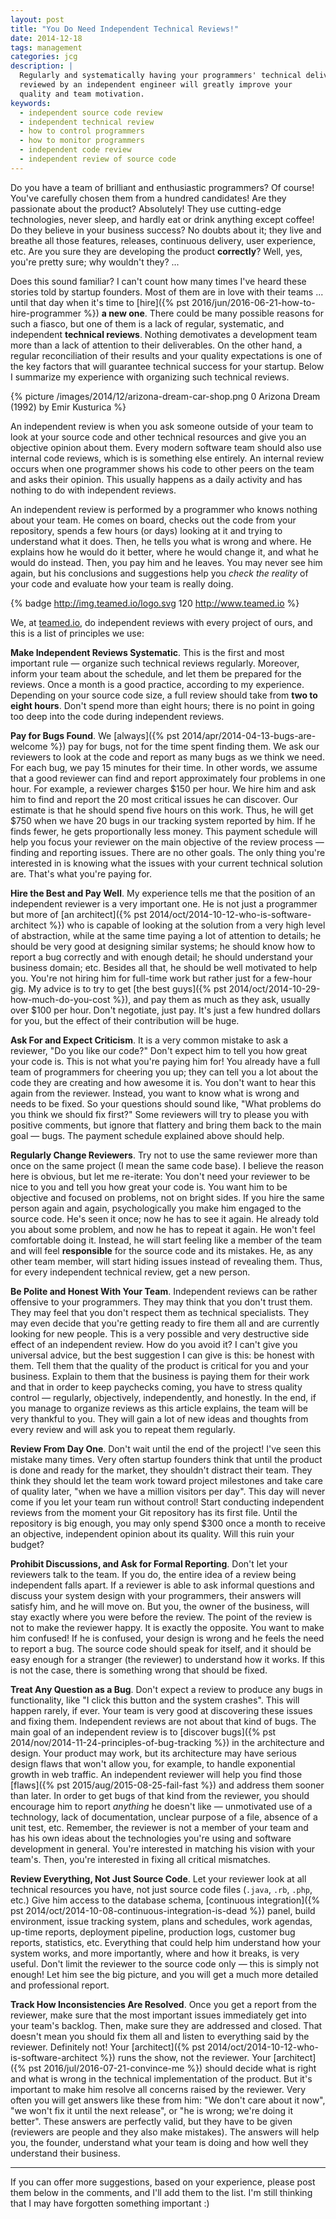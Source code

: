 ```yaml
---
layout: post
title: "You Do Need Independent Technical Reviews!"
date: 2014-12-18
tags: management
categories: jcg
description: |
  Regularly and systematically having your programmers' technical deliverables
  reviewed by an independent engineer will greatly improve your
  quality and team motivation.
keywords:
  - independent source code review
  - independent technical review
  - how to control programmers
  - how to monitor programmers
  - independent code review
  - independent review of source code
---
```


Do you have a team of brilliant and enthusiastic programmers? Of course! You've carefully
chosen them from a hundred candidates! Are they passionate about the product?
Absolutely! They use cutting-edge technologies, never sleep, and hardly eat or drink
anything except coffee! Do they believe in your business success? No doubts about it;
they live and breathe all those features, releases, continuous delivery, user
experience, etc. Are you sure they are developing the product **correctly**?
Well, yes, you're pretty sure; why wouldn't they? ...

Does this sound familiar? I can't count how many times I've heard
these stories told by startup founders. Most of them are in love with their teams ...
until that day when it's time to [hire]({% pst 2016/jun/2016-06-21-how-to-hire-programmer %})
**a new one**. There could be many
possible reasons for such a fiasco, but one of them is a lack of
regular, systematic, and independent **technical reviews**.
Nothing demotivates a development team more than a lack of attention
to their deliverables. On the other hand, a regular
reconciliation of their results and your quality expectations is one
of the key factors that will guarantee technical success for your
startup. Below I summarize my experience with organizing such technical reviews.

<!--more-->

{% picture /images/2014/12/arizona-dream-car-shop.png 0 Arizona Dream (1992) by Emir Kusturica %}

An independent review is when you ask someone outside of your team
to look at your source code and other technical resources
and give you an objective opinion about them.
Every modern software team should also use internal code reviews, which is
is something else entirely. An internal review occurs when one programmer
shows his code to other peers on the team and asks their opinion. This usually
happens as a daily activity and has nothing to do with independent
reviews.

An independent review is performed by a programmer who knows nothing about your team.
He comes on board, checks out the code from your repository, spends a few hours
(or days) looking at it and trying to understand what it does. Then, he
tells you what is wrong and where. He explains how he would do it better,
where he would change it, and what he would do instead. Then, you pay him
and he leaves. You may never see him again, but his conclusions and suggestions
help you _check the reality_ of your code and evaluate how your team is really doing.

{% badge http://img.teamed.io/logo.svg 120 http://www.teamed.io %}

We, at [teamed.io](http://www.teamed.io), do independent reviews
with every project of ours, and this is a list of principles we use:

**Make Independent Reviews Systematic**.
This is the first and most important rule &mdash; organize
such technical reviews regularly. Moreover, inform your team about the schedule,
and let them be prepared for the reviews. Once a month is a good practice,
according to my experience. Depending on your source code size, a full
review should take from **two to eight hours**. Don't spend more than eight hours;
there is no point in going too deep into the code during independent reviews.

**Pay for Bugs Found**.
We [always]({% pst 2014/apr/2014-04-13-bugs-are-welcome %})
pay for bugs, not for the time spent finding them. We ask our reviewers
to look at the code and report as many bugs as we think we need. For each
bug, we pay 15 minutes for their time. In other words, we assume that
a good reviewer can find and report approximately four problems in one hour. For example,
a reviewer charges $150 per hour. We hire him and ask him to find and report the 20 most
critical issues he can discover. Our estimate is that he should spend five hours on this
work. Thus, he will get $750 when we have 20 bugs in our tracking system
reported by him. If he finds fewer, he gets proportionally less money.
This payment schedule will help you focus your reviewer on the main
objective of the review process &mdash; finding and reporting issues. There
are no other goals. The only thing you're interested in is knowing what
the issues with your current technical solution are. That's what you're paying for.

**Hire the Best and Pay Well**.
My experience tells me that the position of an independent reviewer is a very
important one. He is not just a programmer but more of
[an architect]({% pst 2014/oct/2014-10-12-who-is-software-architect %})
who is capable of looking at the solution from a very high level of abstraction,
while at the same time paying a lot of attention to details; he should be very
good at designing similar systems; he should know how to report a bug
correctly and with enough detail; he should understand your business domain; etc.
Besides all that, he should be
well motivated to help you. You're not hiring him for full-time work but
rather just for a few-hour gig. My advice is to try to get
[the best guys]({% pst 2014/oct/2014-10-29-how-much-do-you-cost %}),
and pay them as much as they ask, usually over $100 per hour. Don't negotiate,
just pay. It's just a few hundred dollars for you, but the effect of their
contribution will be huge.

**Ask For and Expect Criticism**.
It is a very common mistake to ask a reviewer, "Do you like our code?"
Don't expect him to tell you how great your code is. This is not what you're
paying him for! You already have a full team of programmers for cheering you up; they can tell
you a lot about the code they are creating and how awesome it is. You don't want
to hear this again from the reviewer. Instead, you want to know what
is wrong and needs to be fixed. So your questions should sound like,
"What problems do you think we should fix first?" Some reviewers will try
to please you with positive comments, but ignore that flattery and bring them back
to the main goal &mdash; bugs. The payment schedule explained above should help.

**Regularly Change Reviewers**.
Try not to use the same reviewer more than once on the same project (I mean the
same code base). I believe the reason here is obvious, but let me re-iterate:
You don't need your reviewer to be nice to you and tell you how
great your code is. You want him to be objective and focused on problems,
not on bright sides. If you hire the same person again and again,
psychologically you make him engaged to the source code. He's seen it once;
now he has to see it again. He already told you about some problem, and
now he has to repeat it again. He won't feel comfortable doing it. Instead,
he will start feeling like a member of the team and will feel
**responsible** for the source code and its mistakes. He, as any other
team member, will start hiding issues instead of revealing them. Thus,
for every independent technical review, get a new person.

**Be Polite and Honest With Your Team**.
Independent reviews can be rather offensive to your programmers. They may
think that you don't trust them. They may feel that you don't respect them
as technical specialists. They may even decide that you're getting ready
to fire them all and are currently looking for new people. This is a very
possible and very destructive side effect of an independent review. How do you avoid it?
I can't give you universal advice, but the best suggestion I can give is this:
be honest with them. Tell them that the quality of the product is critical for you
and your business. Explain to them that the business is paying them for their
work and that in order to keep paychecks coming, you have to stress quality
control &mdash; regularly, objectively, independently, and honestly. In the end,
if you manage to organize reviews as this article explains, the team will
be very thankful to you. They will gain a lot of new ideas and thoughts from every
review and will ask you to repeat them regularly.

**Review From Day One**.
Don't wait until the end of the project! I've seen this mistake many times.
Very often startup founders think that until the product is done and ready
for the market, they shouldn't distract their team. They think they should
let the team work toward project milestones and take care of quality
later, "when we have a million visitors per day". This day will never come
if you let your team run without control! Start conducting independent reviews
from the moment your Git repository has its first file. Until the repository
is big enough, you may only spend $300 once a month to receive an objective,
independent opinion about its quality. Will this ruin your budget?

**Prohibit Discussions, and Ask for Formal Reporting**.
Don't let your reviewers talk to the team. If you do, the entire
idea of a review being independent falls apart. If a reviewer is able
to ask informal questions and discuss your system design with your programmers,
their answers will satisfy him, and he will move on. But you,
the owner of the business, will stay exactly where you were before the review.
The point of the review is not to make the reviewer happy. It is exactly the
opposite. You want to make him confused! If he is confused, your
design is wrong and he feels the need to report a bug. The source code
should speak for itself, and it should be easy enough for a stranger (the
reviewer) to understand how it works. If this is not the case, there is
something wrong that should be fixed.

**Treat Any Question as a Bug**.
Don't expect a review to produce any bugs in functionality, like
"I click this button and the system crashes". This will happen rarely, if ever.
Your team is very good at discovering these issues and fixing them. Independent
reviews are not about that kind of bugs. The main goal of an independent review is to
[discover bugs]({% pst 2014/nov/2014-11-24-principles-of-bug-tracking %})
in the architecture and design. Your product may work, but its
architecture may have serious design flaws that won't allow you, for example,
to handle exponential growth in web traffic. An independent reviewer will help you find those
[flaws]({% pst 2015/aug/2015-08-25-fail-fast %})
and address them sooner than later. In order to get bugs
of that kind from the reviewer, you should encourage him to report
_anything_ he doesn't like &mdash; unmotivated use of a technology,
lack of documentation, unclear purpose of a file, absence of
a unit test, etc. Remember, the reviewer is not a member of your team and has his
own ideas about the technologies you're using and software development in general.
You're interested in matching his vision with your team's. Then, you're
interested in fixing all critical mismatches.

**Review Everything, Not Just Source Code**.
Let your reviewer look at all technical resources you have, not just
source code files (`.java`, `.rb`, `.php`, etc.) Give him access to the
database schema,
[continuous integration]({% pst 2014/oct/2014-10-08-continuous-integration-is-dead %})
panel, build environment,
issue tracking system, plans and schedules, work agendas, up-time reports,
deployment pipeline, production logs,
customer bug reports, statistics, etc. Everything that
could help him understand how your system works, and more importantly,
where and how it breaks, is very useful. Don't limit the reviewer to the
source code only &mdash; this is simply not enough! Let him see the big
picture, and you will get a much more detailed and professional report.

**Track How Inconsistencies Are Resolved**.
Once you get a report from the reviewer, make sure that the most important
issues immediately get into your team's backlog. Then, make sure they are
addressed and closed. That doesn't mean you should fix them all and listen
to everything said by the reviewer. Definitely not! Your
[architect]({% pst 2014/oct/2014-10-12-who-is-software-architect %})
runs the show, not the reviewer. Your
[architect]({% pst 2016/jul/2016-07-21-convince-me %}) should decide what is right
and what is wrong in the technical implementation of the product. But it's
important to make him resolve all concerns raised by the reviewer. Very often
you will get answers like these from him: "We don't care about it now", "we won't
fix it until the next release", or "he is wrong; we're doing it better". These
answers are perfectly valid, but they have to be given
(reviewers are people and they also make mistakes). The answers will help
you, the founder, understand what your team is doing and how well they
understand their business.

<hr/>

If you can offer more suggestions, based on your experience, please post
them below in the comments, and I'll add them to the list. I'm still
thinking that I may have forgotten something important :)
